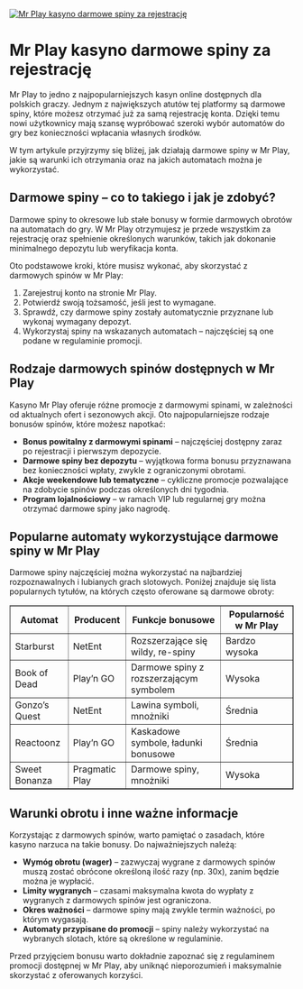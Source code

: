 [![Mr Play kasyno darmowe spiny za rejestrację](https://123-caf.pages.dev/gitsignup.png)](https://vrmoo.ru/Bt82HjjY)

<h1>Mr Play kasyno darmowe spiny za rejestrację</h1> <p>Mr Play to jedno z najpopularniejszych kasyn online dostępnych dla polskich graczy. Jednym z największych atutów tej platformy są darmowe spiny, które możesz otrzymać już za samą rejestrację konta. Dzięki temu nowi użytkownicy mają szansę wypróbować szeroki wybór automatów do gry bez konieczności wpłacania własnych środków.</p> <p>W tym artykule przyjrzymy się bliżej, jak działają darmowe spiny w Mr Play, jakie są warunki ich otrzymania oraz na jakich automatach można je wykorzystać.</p>  <h2>Darmowe spiny – co to takiego i jak je zdobyć?</h2> <p>Darmowe spiny to okresowe lub stałe bonusy w formie darmowych obrotów na automatach do gry. W Mr Play otrzymujesz je przede wszystkim za rejestrację oraz spełnienie określonych warunków, takich jak dokonanie minimalnego depozytu lub weryfikacja konta.</p> <p>Oto podstawowe kroki, które musisz wykonać, aby skorzystać z darmowych spinów w Mr Play:</p> <ol>   <li>Zarejestruj konto na stronie Mr Play.</li>   <li>Potwierdź swoją tożsamość, jeśli jest to wymagane.</li>   <li>Sprawdź, czy darmowe spiny zostały automatycznie przyznane lub wykonaj wymagany depozyt.</li>   <li>Wykorzystaj spiny na wskazanych automatach – najczęściej są one podane w regulaminie promocji.</li> </ol>  <h2>Rodzaje darmowych spinów dostępnych w Mr Play</h2> <p>Kasyno Mr Play oferuje różne promocje z darmowymi spinami, w zależności od aktualnych ofert i sezonowych akcji. Oto najpopularniejsze rodzaje bonusów spinów, które możesz napotkać:</p> <ul>   <li><strong>Bonus powitalny z darmowymi spinami</strong> – najczęściej dostępny zaraz po rejestracji i pierwszym depozycie.</li>   <li><strong>Darmowe spiny bez depozytu</strong> – wyjątkowa forma bonusu przyznawana bez konieczności wpłaty, zwykle z ograniczonymi obrotami.</li>   <li><strong>Akcje weekendowe lub tematyczne</strong> – cykliczne promocje pozwalające na zdobycie spinów podczas określonych dni tygodnia.</li>   <li><strong>Program lojalnościowy</strong> – w ramach VIP lub regularnej gry można otrzymać darmowe spiny jako nagrodę.</li> </ul>  <h2>Popularne automaty wykorzystujące darmowe spiny w Mr Play</h2> <p>Darmowe spiny najczęściej można wykorzystać na najbardziej rozpoznawalnych i lubianych grach slotowych. Poniżej znajduje się lista popularnych tytułów, na których często oferowane są darmowe obroty:</p> <table border="1" cellpadding="8" cellspacing="0" style="border-collapse: collapse; width: 100%;">   <thead>     <tr>       <th>Automat</th>       <th>Producent</th>       <th>Funkcje bonusowe</th>       <th>Popularność w Mr Play</th>     </tr>   </thead>   <tbody>     <tr>       <td>Starburst</td>       <td>NetEnt</td>       <td>Rozszerzające się wildy, re-spiny</td>       <td>Bardzo wysoka</td>     </tr>     <tr>       <td>Book of Dead</td>       <td>Play’n GO</td>       <td>Darmowe spiny z rozszerzającym symbolem</td>       <td>Wysoka</td>     </tr>     <tr>       <td>Gonzo’s Quest</td>       <td>NetEnt</td>       <td>Lawina symboli, mnożniki</td>       <td>Średnia</td>     </tr>     <tr>       <td>Reactoonz</td>       <td>Play’n GO</td>       <td>Kaskadowe symbole, ładunki bonusowe</td>       <td>Średnia</td>     </tr>     <tr>       <td>Sweet Bonanza</td>       <td>Pragmatic Play</td>       <td>Darmowe spiny, mnożniki</td>       <td>Wysoka</td>     </tr>   </tbody> </table>  <h2>Warunki obrotu i inne ważne informacje</h2> <p>Korzystając z darmowych spinów, warto pamiętać o zasadach, które kasyno narzuca na takie bonusy. Do najważniejszych należą:</p> <ul>   <li><strong>Wymóg obrotu (wager)</strong> – zazwyczaj wygrane z darmowych spinów muszą zostać obrócone określoną ilość razy (np. 30x), zanim będzie można je wypłacić.</li>   <li><strong>Limity wygranych</strong> – czasami maksymalna kwota do wypłaty z wygranych z darmowych spinów jest ograniczona.</li>   <li><strong>Okres ważności</strong> – darmowe spiny mają zwykle termin ważności, po którym wygasają.</li>   <li><strong>Automaty przypisane do promocji</strong> – spiny należy wykorzystać na wybranych slotach, które są określone w regulaminie.</li> </ul>  <p>Przed przyjęciem bonusu warto dokładnie zapoznać się z regulaminem promocji dostępnej w Mr Play, aby uniknąć nieporozumień i maksymalnie skorzystać z oferowanych korzyści.</p>
